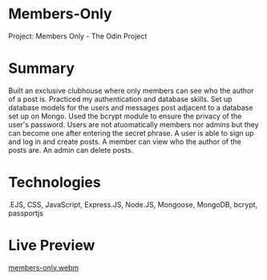 # Members-Only
Project: Members Only - The Odin Project

# Summary 
Built an exclusive clubhouse where only members can see who the author of a post is. Practiced my authentication  and database skills.
Set up database models for the users and messages post adjacent to a database set up on Mongo. Used the bcrypt module to ensure the 
privacy of the user's password. Users are not atuomatically members nor admins but they can become one after entering the secret phrase.
A user is able to sign up and log in and create posts. A member can view who the author of the posts are. An admin can delete posts. 

# Technologies

.EJS, CSS, JavaScript, Express.JS, Node.JS, Mongoose, MongoDB, bcrypt, passportjs

# Live Preview

[members-only.webm](https://github.com/LuisFernandoVillalon/Members-Only/assets/104875261/bcfc13c5-2bba-4083-8980-8eec7a16f858)
